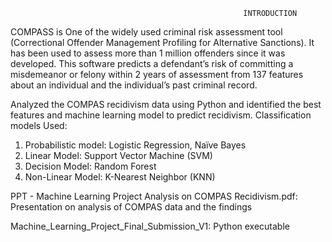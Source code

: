                                                         INTRODUCTION
                                                  
COMPASS is One of the widely used criminal risk assessment tool (Correctional Offender Management Profiling for Alternative Sanctions). 
It has been used to assess more than 1 million offenders since it was developed. This software predicts a defendant’s risk of committing 
a misdemeanor or felony within 2 years of assessment from 137 features about an individual and the individual’s past criminal record.

Analyzed the COMPAS recidivism data using Python and identified the best features and machine learning model to predict recidivism. 
Classification models Used: 
1.	Probabilistic model: Logistic Regression, Naïve Bayes
2.	Linear Model: Support Vector Machine (SVM)
3.	Decision Model: Random Forest
4.	Non-Linear Model: K-Nearest Neighbor (KNN)

PPT - Machine Learning Project Analysis on COMPAS Recidivism.pdf:
Presentation on analysis of COMPAS data and the findings

Machine_Learning_Project_Final_Submission_V1:
Python executable
